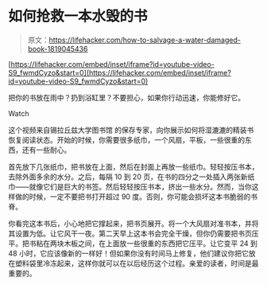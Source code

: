 # 如何抢救一本水毁的书

> 原文：<https://lifehacker.com/how-to-salvage-a-water-damaged-book-1819045436>

 [https://lifehacker.com/embed/inset/iframe?id=youtube-video-S9_fwmdCyzo&start=0](https://lifehacker.com/embed/inset/iframe?id=youtube-video-S9_fwmdCyzo&start=0) 

把你的书放在雨中？扔到浴缸里？不要担心，如果你行动迅速，你能修好它。

Watch

这个视频来自锡拉丘兹大学图书馆 的保存专家，向你展示如何将湿漉漉的精装书恢复阅读状态。开始的时候，你需要很多纸巾，一个风扇，平板，一些很重的东西，还有一些耐心。

首先放下几张纸巾，把书放在上面，然后在封面上再放一些纸巾。轻轻按压书本，去除外面多余的水分。之后，每隔 10 到 20 页，在书的四分之一处插入两张新纸巾——就像它们是巨大的书签。然后轻轻按压书本，挤出一些水分。然而，当你这样做的时候，一定不要把书打开超过 90 度。否则，你可能会损坏这本书脆弱的书脊。

你看完这本书后，小心地把它撑起来，把书页展开。将一个大风扇对准书本，并将其设置为低。让它风干一夜。第二天早上这本书会完全干燥，但你仍需要把书页压平。把书粘在两块木板之间，在上面放一些很重的东西把它压平。让它变平 24 到 48 小时，它应该像新的一样好！但如果你没有时间马上修复，他们建议你把它放在塑料袋里冷冻起来，这样你就可以在以后经历这个过程。亲爱的读者，时间是最重要的。